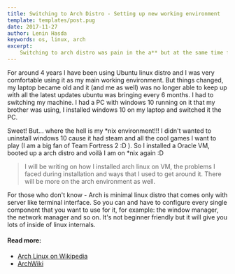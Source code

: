 ```yaml
---
title: Switching to Arch Distro - Setting up new working environment
template: templates/post.pug
date: 2017-11-27
author: Lenin Hasda
keywords: os, linux, arch
excerpt:
    Switching to arch distro was pain in the a** but at the same time fun, as it allows me to learn a lot about the internal of Linux. This will be a continuous post about how I switched from Ubuntu to Arch distro, yeah, I am still learning and updating.
---
```


For around 4 years I have been using Ubuntu linux distro and I was very comfortable using it as my main working environment. But things changed, my laptop became old and it (and me as well) was no longer able to keep up with all the latest updates ubuntu was bringing every 6 months. I had to switching my machine. I had a PC with windows 10 running on it that my brother was using, I installed windows 10 on my laptop and switched it the PC. 

Sweet! But... where the hell is my *nix environment!!! I didn't wanted to uninstall windows 10 cause it had steam and all the cool games I want to play (I am a big fan of Team Fortress 2 :D ). So I installed a Oracle VM, booted up a arch distro and voilà I am on *nix again :D

> I will be writing on how I installed arch linux on VM, the problems I faced during installation and ways that I used to get around it. There will be more on the arch environment as well.


For those who don't know - Arch is minimal linux distro that comes only with server like terminal interface. So you can and have to configure every single component that you want to use for it, for example: the window manager, the network manager and so on. It's not beginner friendly but it will give you lots of inside of linux internals. 

#### Read more:
- [Arch Linux on Wikipedia](https://en.wikipedia.org/wiki/Arch_Linux)
- [ArchWiki](https://wiki.archlinux.org/)